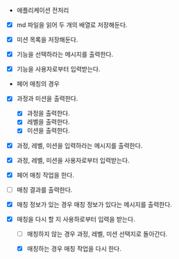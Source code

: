 - 애플리케이션 전처리
* [x] md 파일을 읽어 두 개의 배열로 저장해둔다.
* [x] 미션 목록을 저장해둔다.

* [x] 기능을 선택하라는 메시지를 출력한다.
* [x] 기능을 사용자로부터 입력받는다.

- 페어 매칭의 경우
* [x] 과정과 미션을 출력한다.
  * [x] 과정을 출력한다.
  * [x] 레벨을 출력한다.
  * [x] 미션을 출력한다.
* [x] 과정, 레벨, 미션을 입력하라는 메시지를 출력한다.
* [x] 과정, 레벨, 미션을 사용자로부터 입력받는다.
* [x] 페어 매칭 작업을 한다.
* [ ] 매칭 결과를 출력한다.

* [x] 매칭 정보가 있는 경우 매칭 정보가 있다는 메시지를 출력한다.
* [x] 매칭을 다시 할 지 사용하로부터 입력을 받는다.
  * [ ] 매칭하지 않는 경우 과정, 레벨, 미션 선택지로 돌아간다.
  * [x] 매칭하는 경우 매칭 작업을 다시 한다.

